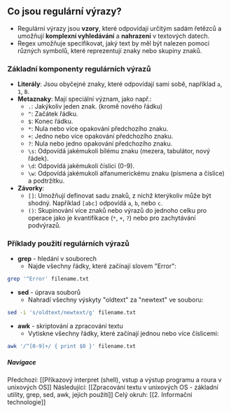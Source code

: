 ## Co jsou regulární výrazy?
- Regulární výrazy jsou **vzory**, které odpovídají určitým sadám řetězců a umožňují **komplexní vyhledávání** a **nahrazení** v textových datech. 
- Regex umožňuje specifikovat, jaký text by měl být nalezen pomocí různých symbolů, které reprezentují znaky nebo skupiny znaků.

### Základní komponenty regulárních výrazů
- **Literály**: Jsou obyčejné znaky, které odpovídají sami sobě, například `a`, `1`, `B`.
- **Metaznaky**: Mají speciální význam, jako např.:
    - `.`: Jakýkoliv jeden znak. (kromě nového řádku)
    - `^`: Začátek řádku.
    - `$`: Konec řádku.
    - `*`: Nula nebo více opakování předchozího znaku.
    - `+`: Jedno nebo více opakování předchozího znaku.
    - `?`: Nula nebo jedno opakování předchozího znaku.
    - `\s`: Odpovídá jakémukoli bílému znaku (mezera, tabulátor, nový řádek).
    - `\d`: Odpovídá jakémukoli číslici (0-9).
    - `\w`: Odpovídá jakémukoli alfanumerickému znaku (písmena a číslice) a podtržítku.
- **Závorky**:
    - `[]`: Umožňují definovat sadu znaků, z nichž kterýkoliv může být shodný. Například `[abc]` odpovídá `a`, `b`, nebo `c`.
    - `()`: Skupinování více znaků nebo výrazů do jednoho celku pro operace jako je kvantifikace (`*`, `+`, `?`) nebo pro zachytávání podvýrazů.

### Příklady použití regulárních výrazů
- **grep** - hledání v souborech
	- Najde všechny řádky, které začínají slovem "Error":
```bash
grep '^Error' filename.txt
```

- **sed** - úprava souborů
	- Nahradí všechny výskyty "oldtext" za "newtext" ve souboru:
```bash
sed -i 's/oldtext/newtext/g' filename.txt
```

- **awk** - skriptování a zpracování textu
	- Vytiskne všechny řádky, které začínají jednou nebo více číslicemi:
```bash
awk '/^[0-9]+/ { print $0 }' filename.txt
```

##### Navigace
Předchozí:  [[Příkazový interpret (shell), vstup a výstup programu a roura v unixových OS]]
Následující: [[Zpracování textu v unixových OS - základní utility, grep, sed, awk, jejich použití]]
Celý okruh: [[2. Informační technologie]]
